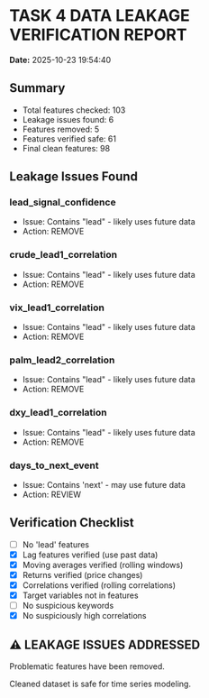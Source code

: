 # TASK 4 DATA LEAKAGE VERIFICATION REPORT

**Date:** 2025-10-23 19:54:40

## Summary

- Total features checked: 103
- Leakage issues found: 6
- Features removed: 5
- Features verified safe: 61
- Final clean features: 98

## Leakage Issues Found

### lead_signal_confidence
- Issue: Contains "lead" - likely uses future data
- Action: REMOVE

### crude_lead1_correlation
- Issue: Contains "lead" - likely uses future data
- Action: REMOVE

### vix_lead1_correlation
- Issue: Contains "lead" - likely uses future data
- Action: REMOVE

### palm_lead2_correlation
- Issue: Contains "lead" - likely uses future data
- Action: REMOVE

### dxy_lead1_correlation
- Issue: Contains "lead" - likely uses future data
- Action: REMOVE

### days_to_next_event
- Issue: Contains 'next' - may use future data
- Action: REVIEW

## Verification Checklist

- [ ] No 'lead' features
- [x] Lag features verified (use past data)
- [x] Moving averages verified (rolling windows)
- [x] Returns verified (price changes)
- [x] Correlations verified (rolling correlations)
- [x] Target variables not in features
- [ ] No suspicious keywords
- [x] No suspiciously high correlations

## ⚠️ LEAKAGE ISSUES ADDRESSED

Problematic features have been removed.

Cleaned dataset is safe for time series modeling.